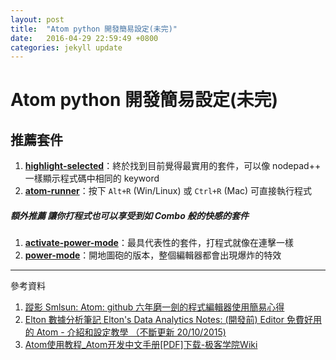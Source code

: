 ```yaml
---
layout: post
title:  "Atom python 開發簡易設定(未完)"
date:   2016-04-29 22:59:49 +0800
categories: jekyll update
---
```


# Atom python 開發簡易設定(未完)

## 推薦套件

1. **[highlight-selected](https://atom.io/packages/highlight-selected)**：終於找到目前覺得最實用的套件，可以像 nodepad++ 一樣顯示程式碼中相同的 keyword
2. **[atom-runner](https://atom.io/packages/atom-runner)**：按下 `Alt+R` (Win/Linux) 或 `Ctrl+R` (Mac) 可直接執行程式

##### *額外推薦* 讓你打程式也可以享受到如 Combo 般的快感的套件
1. **[activate-power-mode](https://atom.io/packages/activate-power-mode)**：最具代表性的套件，打程式就像在連擊一樣
2. **[power-mode](https://atom.io/packages/power-mode)**：開地圖砲的版本，整個編輯器都會出現爆炸的特效
















***
參考資料

1. [蹤影 Smlsun: Atom: github 六年磨一劍的程式編輯器使用簡易心得](http://blog.smlsun.com/2014/04/atom-github.html)
2. [Elton 數據分析筆記 Elton's Data Analytics Notes: (開發前) Editor 免費好用的 Atom - 介紹和設定教學 （不斷更新 20/10/2015)](http://eltonnoteshk.blogspot.tw/2015/10/ide-atom-20102015.html)
3. [Atom使用教程_Atom开发中文手册[PDF]下载-极客学院Wiki](http://wiki.jikexueyuan.com/project/atom/)
